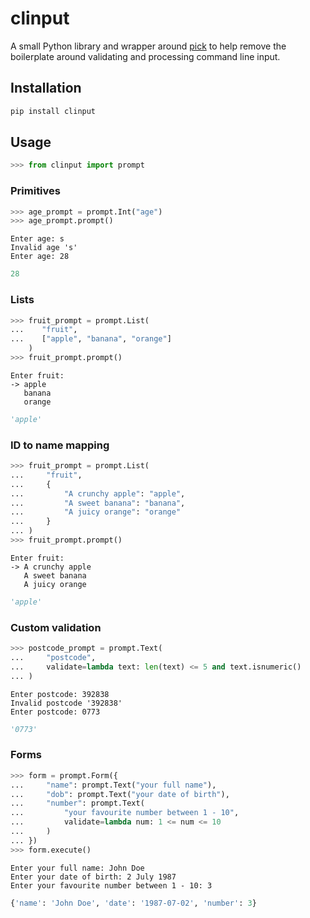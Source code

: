 # clinput

A small Python library and wrapper around [pick](https://github.com/wong2/pick) to help remove the boilerplate around validating and processing command line input.

## Installation

```sh
pip install clinput
```

## Usage

```py
>>> from clinput import prompt
```

### Primitives

```py
>>> age_prompt = prompt.Int("age")
>>> age_prompt.prompt()
```

```
Enter age: s
Invalid age 's'
Enter age: 28
```

```py
28
```

### Lists

```py
>>> fruit_prompt = prompt.List(
...    "fruit",
...    ["apple", "banana", "orange"]
    )
>>> fruit_prompt.prompt()
```

```
Enter fruit:
-> apple
   banana
   orange
```

```py
'apple'
```

### ID to name mapping

```py
>>> fruit_prompt = prompt.List(
...     "fruit",
...     {
...         "A crunchy apple": "apple",
...         "A sweet banana": "banana",
...         "A juicy orange": "orange"
...     }
... )
>>> fruit_prompt.prompt()
```

```
Enter fruit:
-> A crunchy apple
   A sweet banana
   A juicy orange
```

```py
'apple'
```

### Custom validation

```py
>>> postcode_prompt = prompt.Text(
...     "postcode",
...     validate=lambda text: len(text) <= 5 and text.isnumeric()
... )
```

```
Enter postcode: 392838
Invalid postcode '392838'
Enter postcode: 0773
```

```py
'0773'
```

### Forms

```py
>>> form = prompt.Form({
...     "name": prompt.Text("your full name"),
...     "dob": prompt.Text("your date of birth"),
...     "number": prompt.Text(
...         "your favourite number between 1 - 10",
...         validate=lambda num: 1 <= num <= 10
...     )
... })
>>> form.execute()
```

```
Enter your full name: John Doe
Enter your date of birth: 2 July 1987
Enter your favourite number between 1 - 10: 3
```

```py
{'name': 'John Doe', 'date': '1987-07-02', 'number': 3}
```
